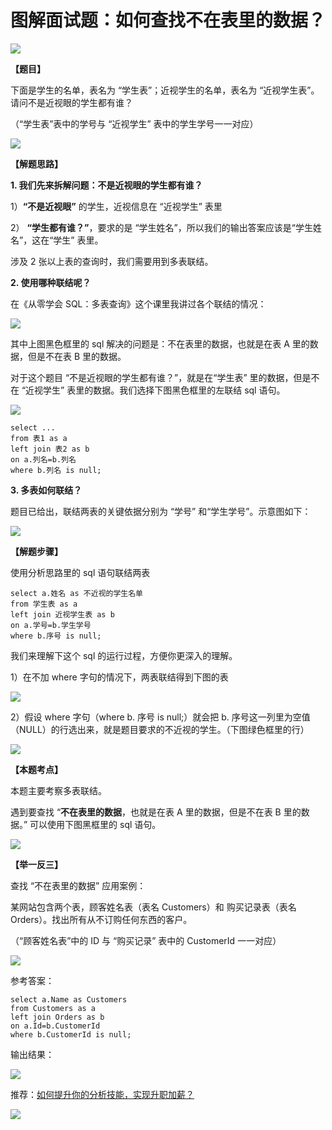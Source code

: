 # **图解面试题：如何查找不在表里的数据？**

![](https://mmbiz.qpic.cn/mmbiz_jpg/PnRVMhXvfFIWY0ia6wN6M7wAhiadA7IVU334HOUkcCIo9QLcGP5KQO5zzxhT7oFTlGYfCNefFZbI4KgCceDjuURA/640?wx_fmt=jpeg)  

**【题目】**  

下面是学生的名单，表名为 “学生表”；近视学生的名单，表名为 “近视学生表”。请问不是近视眼的学生都有谁？

（“学生表”表中的学号与 “近视学生” 表中的学生学号一一对应）

![](https://mmbiz.qpic.cn/mmbiz_jpg/PnRVMhXvfFIWY0ia6wN6M7wAhiadA7IVU3J7bJphtBYVCVFUHqgAnp7oDnmCCxTbGGqeNqpIhFbX78Y2QhZ6jPicQ/640?wx_fmt=jpeg)

**【解题思路】**

**1. 我们先来拆解问题：不是近视眼的学生都有谁？**

1）**“不是近视眼”** 的学生，近视信息在 “近视学生” 表里

2） **“学生都有谁？”**，要求的是 “学生姓名”，所以我们的输出答案应该是“学生姓名”，这在“学生” 表里。

涉及 2 张以上表的查询时，我们需要用到多表联结。

**2. 使用哪种联结呢？**

在《从零学会 SQL：多表查询》这个课里我讲过各个联结的情况：

![](https://mmbiz.qpic.cn/mmbiz_jpg/PnRVMhXvfFIWY0ia6wN6M7wAhiadA7IVU3ZTFEFeKnBFBE3Wsmpljv4sglXg0IN0XyJibzDRu5VCOiaocp4svibQ7Yw/640?wx_fmt=jpeg)

其中上图黑色框里的 sql 解决的问题是：不在表里的数据，也就是在表 A 里的数据，但是不在表 B 里的数据。

对于这个题目 “不是近视眼的学生都有谁？”，就是在“学生表” 里的数据，但是不在 “近视学生” 表里的数据。我们选择下图黑色框里的左联结 sql 语句。

![](https://mmbiz.qpic.cn/mmbiz_jpg/PnRVMhXvfFIWY0ia6wN6M7wAhiadA7IVU3vb9n8bkQWn0TrUEnsBIxdP9Ef5vabHAcyAYVR4g0iaicxvL10rUgPZiag/640?wx_fmt=jpeg)

```MYSQL
select ...
from 表1 as a
left join 表2 as b
on a.列名=b.列名
where b.列名 is null;

```

**3. 多表如何联结？**

题目已给出，联结两表的关键依据分别为 “学号” 和“学生学号”。示意图如下：

![](https://mmbiz.qpic.cn/mmbiz_png/PnRVMhXvfFIWY0ia6wN6M7wAhiadA7IVU3eXHbbDZlJpGTdY8Vt7adgCb8fawEAlzDxM1q9PFSVDPYNQDktNL3og/640?wx_fmt=png)

**【解题步骤】**

使用分析思路里的 sql 语句联结两表

```MYSQL
select a.姓名 as 不近视的学生名单
from 学生表 as a
left join 近视学生表 as b
on a.学号=b.学生学号
where b.序号 is null;

```

我们来理解下这个 sql 的运行过程，方便你更深入的理解。

1）在不加 where 字句的情况下，两表联结得到下图的表

![](https://mmbiz.qpic.cn/mmbiz_jpg/PnRVMhXvfFIWY0ia6wN6M7wAhiadA7IVU3lL9OickE76uzLbyiba5AO4QxibYImcK566nt3EoMcFzFMqcRyzcl0l7bA/640?wx_fmt=jpeg)

2）假设 where 字句（where b. 序号 is null;）就会把 b. 序号这一列里为空值（NULL）的行选出来，就是题目要求的不近视的学生。（下图绿色框里的行）

![](https://mmbiz.qpic.cn/mmbiz_jpg/PnRVMhXvfFIWY0ia6wN6M7wAhiadA7IVU3W0HNzkCrx4FatPibxL3FEdVsOicQLVbRqb350BW0n0StLyrGibjDPEEgQ/640?wx_fmt=jpeg)

**【本题考点】**

本题主要考察多表联结。

遇到要查找 “**不在表里的数据**，也就是在表 A 里的数据，但是不在表 B 里的数据。” 可以使用下图黑框里的 sql 语句。

![](https://mmbiz.qpic.cn/mmbiz_jpg/PnRVMhXvfFIWY0ia6wN6M7wAhiadA7IVU3ZTFEFeKnBFBE3Wsmpljv4sglXg0IN0XyJibzDRu5VCOiaocp4svibQ7Yw/640?wx_fmt=jpeg)

**【举一反三】**

查找 “不在表里的数据” 应用案例：

某网站包含两个表，顾客姓名表（表名 Customers）和 购买记录表（表名 Orders）。找出所有从不订购任何东西的客户。  

（“顾客姓名表”中的 ID 与 “购买记录” 表中的 CustomerId 一一对应）

![](https://mmbiz.qpic.cn/mmbiz_jpg/PnRVMhXvfFIWY0ia6wN6M7wAhiadA7IVU3k4FG6GaKnsJfNbrDUG2F6CXo0ySrmxB3zrKYgzzAp3pKlzVoZcVmRg/640?wx_fmt=jpeg)

参考答案：

```MYSQL
select a.Name as Customers
from Customers as a
left join Orders as b
on a.Id=b.CustomerId
where b.CustomerId is null;

```

输出结果：  

![](https://mmbiz.qpic.cn/mmbiz_jpg/PnRVMhXvfFIWY0ia6wN6M7wAhiadA7IVU32wGqlv5MpKJx0BV9JYN8uh5ib2MME0bxp9Ml7PKb9Z82fkloGDmBu4w/640?wx_fmt=jpeg)

推荐：[如何提升你的分析技能，实现升职加薪？](http://mp.weixin.qq.com/s?__biz=MzAxMTMwNTMxMQ==&mid=2649246542&idx=2&sn=522f75638ff0e49fb23c1c74b89e3db9&chksm=835fc37eb4284a68e2f1d31d53323e37f36f2637070aaf594edabbb376a0416d09315b9d0bee&scene=21#wechat_redirect)

![](https://mmbiz.qpic.cn/mmbiz_jpg/PnRVMhXvfFLxIWAcpH8WkJcASQH4ndhfSBQdupDEEcrxt9GKsU4nKKMQ4ZRVesnGwDT0jUbsRXt5ywrfmE8pqw/640?wx_fmt=jpeg)
